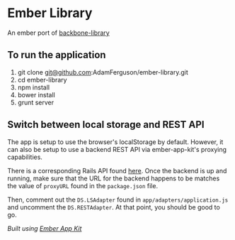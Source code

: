 # Ember Library

An ember port of [backbone-library](https://github.com/vernonk/backbone-library)

## To run the application

1. git clone git@github.com:AdamFerguson/ember-library.git
2. cd ember-library
3. npm install
4. bower install
5. grunt server

## Switch between local storage and REST API

The app is setup to use the browser's localStorage by default.
However, it can also be setup to use a backend REST API via ember-app-kit's proxying capabilities.

There is a corresponding Rails API found [here](https://github.com/AdamFerguson/ember-library-backend).
Once the backend is up and running, make sure that the URL for the backend happens to be matches the value
of `proxyURL` found in the `package.json` file.

Then, comment out the `DS.LSAdapter` found in `app/adapters/application.js` and uncomment the `DS.RESTAdapter`.
At that point, you should be good to go.

*Built using [Ember App Kit](https://github.com/stefanpenner/ember-app-kit)*
